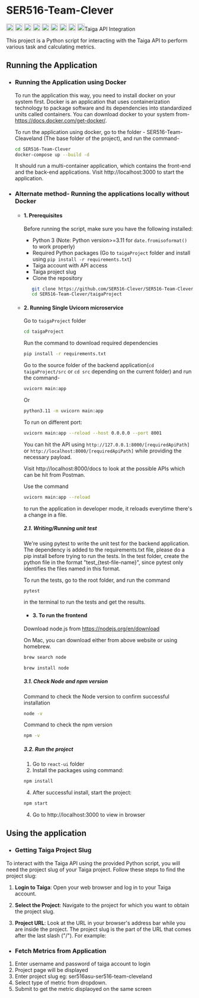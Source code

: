 # SER516-Team-Clever
<div>
    <img width="20" src="https://user-images.githubusercontent.com/25181517/183423507-c056a6f9-1ba8-4312-a350-19bcbc5a8697.png" alt="Python" title="Python"/>
    <img width="20" src="https://github.com/SER516-Clever/SER516-Team-Clever/assets/144571801/ba9e2bda-1b52-4d12-ad76-cd333b38e1eb" alt="Java" title="Java" />
    <img width="20" src="https://github.com/SER516-Clever/SER516-Team-Clever/assets/144571801/ba9e2bda-1b52-4d12-ad76-cd333b38e1eb" alt="FastAPI" title="FastAPI" />
    <img width="20" src="https://github.com/SER516-Clever/SER516-Team-Clever/assets/144571801/9edc20de-9de6-4e40-a691-9afc8cbeae0e" alt="Spring Boot" title="Spring Boot />
    <img width="20" src="https://user-images.githubusercontent.com/25181517/183897015-94a058a6-b86e-4e42-a37f-bf92061753e5.png" alt="React" title="React"/>
    <img width="20" src="https://user-images.githubusercontent.com/25181517/117207330-263ba280-adf4-11eb-9b97-0ac5b40bc3be.png" alt="Docker" title="Docker"/>
    <img width="20" src="https://user-images.githubusercontent.com/25181517/121401671-49102800-c959-11eb-9f6f-74d49a5e1774.png" alt="npm" title="npm"/>
    <img width="20" src="https://user-images.githubusercontent.com/25181517/184146221-671413cb-b1ae-47db-a232-b37c99281516.png" alt="SonarQube" title="SonarQube"/>
    <img width="20" src="https://user-images.githubusercontent.com/25181517/184117132-9e89a93b-65fb-47c3-91e7-7d0f99e7c066.png" alt="pytest" title="pytest"/>
    <img width="20" src="https://github.com/SER516-Clever/SER516-Team-Clever/assets/144571801/9edc20de-9de6-4e40-a691-9afc8cbeae0e" alt="Junit5" title="Junit5 />
</div>

## Taiga API Integration

This project is a Python script for interacting with the Taiga API to perform various task and calculating metrics.

## Running the Application

- ### Running the Application using Docker

  To run the application this way, you need to install docker on your system first. Docker is an application that
  uses containerization technology to package software and its dependencies into standardized units called containers. 
  You can download docker to your system from- https://docs.docker.com/get-docker/.

  To run the application using docker, go to the folder - SER516-Team-Cleaveland (The base folder of the project),
  and run the command- 

   ``` bash
   cd SER516-Team-Clever
   docker-compose up --build -d
   ```
  It should run a multi-container application, which contains the front-end and the back-end applications. 
  Visit http://localhost:3000 to start the application. 

- ### Alternate method- Running the applications locally without Docker

  - #### 1. Prerequisites

    Before running the script, make sure you have the following installed:

    - Python 3 (Note: Python version>=3.11 for `date.fromisoformat()` to work properly)
    - Required Python packages (Go to `taigaProject` folder and install using `pip install -r requirements.txt`)
    - Taiga account with API access
    - Taiga project slug
    - Clone the repository
    ```bash
       git clone https://github.com/SER516-Clever/SER516-Team-Clever.git
       cd SER516-Team-Clever/taigaProject
    ```

  - #### 2. Running Single Uvicorn microservice

    Go to `taigaProject` folder
    ``` bash
    cd taigaProject
    ```
    Run the command to download required dependencies
    ``` bash
    pip install -r requirements.txt
    ```
    Go to the source folder of the backend application(`cd taigaProject/src` or `cd src` depending on the current folder) and run the command- 
    ``` bash
    uvicorn main:app 
    ```
    Or
    ``` bash
    python3.11 -m uvicorn main:app
    ```

    To run on different port:
    ``` bash
    uvicorn main:app --reload --host 0.0.0.0 --port 8001
    ```

    You can hit the API using `http://127.0.0.1:8000/[requiredApiPath]` or `http://localhost:8000/[requiredApiPath]`
    while providing the necessary payload. 

    Visit http://localhost:8000/docs to look at the possible APIs which can be hit from Postman.

    Use the command 
    ``` bash
    uvicorn main:app --reload
    ```
    to run the application in developer mode, it reloads everytime there's a change in a file. 

    ##### 2.1. Writing/Running unit test

    We're using pytest to write the unit test for the backend application. 
    The dependency is added to the requirements.txt file, please do a pip install before trying to run the tests. 
    In the test folder, create the python file in the format "test_{test-file-name}", since pytest only identifies the 
    files named in this format.

    To run the tests, go to the root folder, and run the command 
    ```
    pytest
    ```
    in the terminal to run the tests and get the results.

    - #### 3. To run the frontend
    Download node.js from https://nodejs.org/en/download

    On Mac, you can download either from above website or using homebrew.
    ``` bash
    brew search node
    ```
    ``` bash
    brew install node
    ```

    ##### 3.1. Check Node and npm version

    Command to check the Node version to confirm successful installation
    ``` bash
    node -v
    ```
    Command to check the npm version
    ``` bash
    npm -v
    ```

    ##### 3.2. Run the project
    1. Go to `react-ui` folder
    2. Install the packages using command:
    ``` bash
    npm install
    ```
    4. After successful install, start the project:
    ``` bash
    npm start
    ```
    4. Go to http://localhost:3000 to view in browser

## Using the application
  
- ### Getting Taiga Project Slug

To interact with the Taiga API using the provided Python script, you will need the project slug of your Taiga project. Follow these steps to find the project slug:

1. **Login to Taiga**: Open your web browser and log in to your Taiga account.

2. **Select the Project**: Navigate to the project for which you want to obtain the project slug.

3. **Project URL**: Look at the URL in your browser's address bar while you are inside the project. The project slug is the part of the URL that comes after the last slash     ("/"). For example:


- ### Fetch Metrics from Application
1. Enter username and password of taiga account to login
2. Project page will be displayed
3. Enter project slug eg: ser516asu-ser516-team-cleveland
4. Select type of metric from dropdown.
5. Submit to get the metric displaoyed on the same screen
